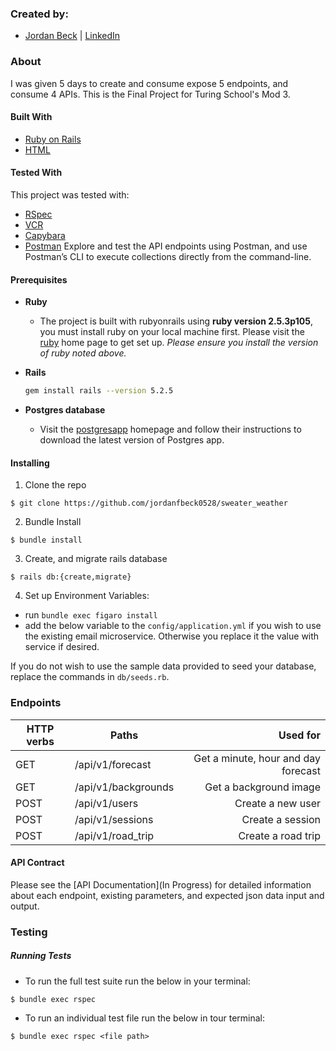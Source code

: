 ### Created by:
- [Jordan Beck](https://github.com/jordanfbeck0528) | [LinkedIn](https://www.linkedin.com/in/jordan-f-beck/)

### About

I was given 5 days to create and consume expose 5 endpoints, and consume 4 APIs. This is the Final Project for Turing School's Mod 3. 

#### Built With
* [Ruby on Rails](https://rubyonrails.org)
* [HTML](https://html.com)

#### Tested With
This project was tested with:
* [RSpec](https://rspec.info/)
* [VCR](https://github.com/vcr/vcr)
* [Capybara](https://github.com/teamcapybara/capybara)
* [Postman](https://www.postman.com/) Explore and test the API endpoints using Postman, and use Postman’s CLI to execute collections directly from the command-line.


#### Prerequisites

* __Ruby__

  - The project is built with rubyonrails using __ruby version 2.5.3p105__, you must install ruby on your local machine first. Please visit the [ruby](https://www.ruby-lang.org/en/documentation/installation/) home page to get set up. _Please ensure you install the version of ruby noted above._

* __Rails__
  ```sh
  gem install rails --version 5.2.5
  ```

* __Postgres database__
  - Visit the [postgresapp](https://postgresapp.com/downloads.html) homepage and follow their instructions to download the latest version of Postgres app.

#### Installing

1. Clone the repo
  ```
  $ git clone https://github.com/jordanfbeck0528/sweater_weather
  ```

2. Bundle Install
  ```
  $ bundle install
  ```

3. Create, and migrate rails database
  ```
  $ rails db:{create,migrate}
  ```

4. Set up Environment Variables:
  - run `bundle exec figaro install`
  - add the below variable to the `config/application.yml` if you wish to use the existing email microservice. Otherwise you replace it the value with service if desired.


  If you do not wish to use the sample data provided to seed your database, replace the commands in `db/seeds.rb`.

### Endpoints
| HTTP verbs | Paths  | Used for |
| ---------- | ------ | --------:|
| GET | /api/v1/forecast | Get a minute, hour and day forecast |
| GET | /api/v1/backgrounds  | Get a background image |
| POST | /api/v1/users  | Create a new user |
| POST | /api/v1/sessions  | Create a session |
| POST | /api/v1/road_trip | Create a road trip |


#### API Contract
Please see the [API Documentation](In Progress) for detailed information about each endpoint, existing parameters, and expected json data input and output.


### Testing
##### Running Tests
- To run the full test suite run the below in your terminal:
```
$ bundle exec rspec
```
- To run an individual test file run the below in tour terminal:
```
$ bundle exec rspec <file path>
```
